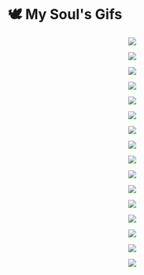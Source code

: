 # 🕊 My Soul's Gifs


<p align="center">
  <img src="https://user-images.githubusercontent.com/113218619/207941639-c34a9c6f-0876-4ecc-8599-90d43d284af1.gif" />
</p>

<p align="center">
  <img src="https://user-images.githubusercontent.com/113218619/207940520-f183f102-7e66-41db-ba30-88f6b7bbeee8.gif" />
</p>

<p align="center">
  <img src="https://user-images.githubusercontent.com/113218619/207949750-2d524a14-442e-482c-9a5f-184e4073db25.gif" />
</p>


<p align="center">
  <img src="https://user-images.githubusercontent.com/113218619/207943121-cfd4e38f-a69d-418e-ad8c-7baa8949df43.gif" />
</p>


<p align="center">
  <img src="https://user-images.githubusercontent.com/113218619/207952252-8d1441e7-91d4-4b16-abcf-515e5548bcca.gif" />
</p>

<p align="center">
  <img src="https://user-images.githubusercontent.com/113218619/207962226-673d57ec-c076-47c4-8f8a-c1e57e834f6f.gif" />
</p>

<p align="center">
  <img src="https://user-images.githubusercontent.com/113218619/207962699-2b339b59-e3ed-468e-92c6-2748b42c0c13.gif" />
</p>


<p align="center">
  <img src="https://user-images.githubusercontent.com/113218619/207957983-3768ec58-cb60-412e-831a-ff4ddd3dfb64.gif" />
</p>



<p align="center">
  <img src="https://user-images.githubusercontent.com/113218619/207948624-f9c53f81-7b8c-4b16-a8f6-5abc05751b1b.gif" />
</p>

<p align="center">
  <img src="https://user-images.githubusercontent.com/113218619/207946811-a2c8d5ba-ff19-4148-ba31-11df180b6217.gif" />
</p>


<p align="center">
  <img src="https://user-images.githubusercontent.com/113218619/207937135-6c084c89-49ac-40ee-a043-5c6811e1f456.gif" />
</p>

<p align="center">
  <img src="https://user-images.githubusercontent.com/113218619/207940838-b92e1f1c-90be-4e1f-92d5-3708cbdde35b.gif" />
</p>


<p align="center">
  <img src="https://user-images.githubusercontent.com/113218619/207942218-7cc7b01c-43cd-46d2-97a2-5cec3b85291b.gif" />
</p>


<p align="center">
  <img src="https://user-images.githubusercontent.com/113218619/207942685-d7117c57-6c11-4968-90c6-d57617d0b6fc.gif" />
</p>

<p align="center">
  <img src="https://user-images.githubusercontent.com/113218619/207951767-14ebb4d8-5e28-4403-990c-8c8786980fcb.gif" />
</p>



<p align="center">
  <img src="https://user-images.githubusercontent.com/113218619/207941214-eeb1e10e-ccec-4ab6-9e78-d209fd84e184.gif" />
</p>

